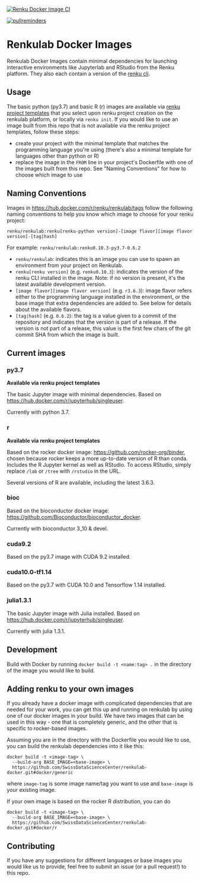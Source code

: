[![Renku Docker Image CI](https://github.com/SwissDataScienceCenter/renkulab-docker/workflows/Renku%20Docker%20Image%20CI/badge.svg)](https://github.com/SwissDataScienceCenter/renkulab-docker/actions?query=workflow%3A%22Renku+Docker+Image+CI%22)

[![pullreminders](https://pullreminders.com/badge.svg)](https://pullreminders.com?ref=badge)

# Renkulab Docker Images

Renkulab Docker Images contain minimal dependencies for launching interactive
environments like Jupyterlab and RStudio from the Renku platform. They also each
contain a version of the [renku cli](https://github.com/SwissDataScienceCenter/renku-python).

## Usage

The basic python (py3.7) and basic R (r) images are available via
[renku project templates](https://github.com/SwissDataScienceCenter/renku-project-template)
that you select upon renku project creation on the renkulab platform, or locally
via `renku init`. If you would like to use an image built from this repo that is
not available via the renku project templates, follow these steps:

* create your project with the minimal template that matches the programming
  language you're using (there's also a minimal template for languages other than
  python or R)
* replace the image in the `FROM` line in your project's Dockerfile with one of
  the images built from this repo. See "Naming Conventions" for how to choose
  which image to use

## Naming Conventions

Images in https://hub.docker.com/r/renku/renkulab/tags follow the following naming
conventions to help you know which image to choose for your renku project:

`renku/renkulab:renku[renku-python version]-[image flavor][image flavor version]-[tag|hash]`

For example:
`renku/renkulab:renku0.10.3-py3.7-0.6.2`

* `renku/renkulab`: indicates this is an image you can use to spawn an environment
  from your project on Renkulab.
* `renku[renku version]` (e.g. `renku0.10.3`): indicates the version of the
  renku CLI installed in the image. Note: if no version is present, it's the latest
  available development version.
* `[image flavor][image flavor version]` (e.g. `r3.6.3`): image flavor refers either
  to the programming language installed in the environment, or the base image that
  extra dependencies are added to. See below for details about the available flavors.
* `[tag|hash]` (e.g. `0.6.2`): the tag is a value given to a commit of the repository
  and indicates that the version is part of a release. If the version is not part of
  a release, this value is the first few chars of the git commit SHA from which the
  image is built.

## Current images

### py3.7

**Available via renku project templates**

The basic Jupyter image with minimal dependencies. Based on https://hub.docker.com/r/jupyterhub/singleuser.

Currently with python 3.7.

### r

**Available via renku project templates**

Based on the rocker docker image: https://github.com/rocker-org/binder,
chosen because rocker keeps a more up-to-date version of R than conda.
Includes the R Jupyter kernel as well as RStudio. To access RStudio,
simply replace `/lab` or `/tree` with `/rstudio` in the URL.

Several versions of R are available, including the latest 3.6.3.

### bioc

Based on the bioconductor docker image: https://github.com/Bioconductor/bioconductor_docker.

Currently with bioconductor 3_10 & devel.

### cuda9.2

Based on the py3.7 image with CUDA 9.2 installed.

### cuda10.0-tf1.14

Based on the py3.7 with CUDA 10.0 and Tensorflow 1.14 installed.

### julia1.3.1

The basic Jupyter image with Julia installed. Based on https://hub.docker.com/r/jupyterhub/singleuser.

Currently with julia 1.3.1.

## Development

Build with Docker by running `docker build -t <name:tag> .` in the directory
of the image you would like to build.

## Adding renku to your own images

If you already have a docker image with complicated dependencies that are needed
for your work, you can get this up and running on renkulab by using one of our
docker images in your build. We have two images that can be used in this way -
one that is completely generic, and the other that is specific to rocker-based
images.

Assuming you are in the directory with the Dockerfile you would like to use, you
can build the renkulab dependencies into it like this:

```
docker build -t <image-tag> \
  --build-arg BASE_IMAGE=<base-image> \
  https://github.com/SwissDataScienceCenter/renkulab-docker.git#docker/generic
```

where `image-tag` is some image name/tag you want to use and `base-image` is
your existing image.

If your own image is based on the rocker R distribution, you can do

```
docker build -t <image-tag> \
  --build-arg BASE_IMAGE=<base-image> \
  https://github.com/SwissDataScienceCenter/renkulab-docker.git#docker/r
```





## Contributing

If you have any suggestions for different languages or base images you would like
us to provide, feel free to submit an issue (or a pull request!) to this repo.
